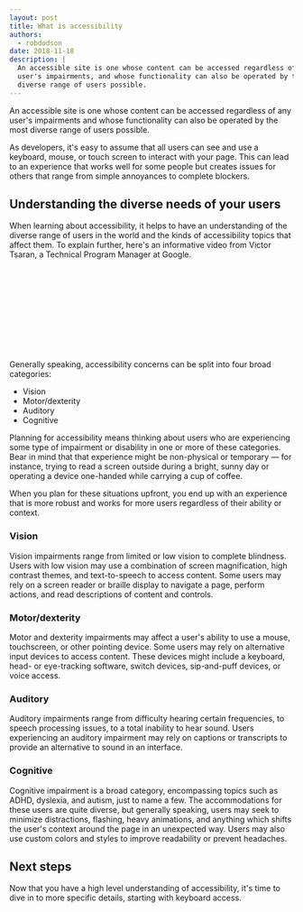```yaml
---
layout: post
title: What is accessibility
authors:
  - robdodson
date: 2018-11-18
description: |
  An accessible site is one whose content can be accessed regardless of any
  user's impairments, and whose functionality can also be operated by the most
  diverse range of users possible.
---
```


An accessible site is one whose content can be accessed regardless of any user's
impairments and whose functionality can also be operated by the most diverse
range of users possible.

As developers, it's easy to assume that all users can see and use a keyboard,
mouse, or touch screen to interact with your page. This can lead to an
experience that works well for some people but creates issues for others that
range from simple annoyances to complete blockers.

## Understanding the diverse needs of your users

When learning about accessibility, it helps to have an understanding of the
diverse range of users in the world and the kinds of accessibility topics that
affect them. To explain further, here's an informative video from Victor Tsaran,
a Technical Program Manager at Google.

<div class="video-wrapper-full-width">
  <iframe class="devsite-embedded-youtube-video" data-video-id="RHIVx4m8V4M"
          data-autohide="1" data-showinfo="0" data-rel="0"
          frameborder="0" allowfullscreen>
  </iframe>
</div>

Generally speaking, accessibility concerns can be split into four broad
categories:

- Vision
- Motor/dexterity
- Auditory
- Cognitive

Planning for accessibility means thinking about users who are experiencing some
type of impairment or disability in one or more of these categories. Bear
in mind that that experience might be non-physical or temporary — for instance,
trying to read a screen outside during a bright, sunny day or operating a
device one-handed while carrying a cup of coffee.

When you plan for these situations upfront, you end up with an experience that
is more robust and works for more users regardless of their ability or
context.

### Vision

Vision impairments range from limited or low vision to complete blindness. Users
with low vision may use a combination of screen magnification, high contrast
themes, and text-to-speech to access content. Some users may rely on a screen
reader or braille display to navigate a page, perform actions, and read
descriptions of content and controls.

### Motor/dexterity

Motor and dexterity impairments may affect a user's ability to use a mouse,
touchscreen, or other pointing device. Some users may rely on alternative input
devices to access content. These devices might include a keyboard, head- or 
eye-tracking software, switch devices, sip-and-puff devices, or voice access.

### Auditory

Auditory impairments range from difficulty hearing certain frequencies, to
speech processing issues, to a total inability to hear sound. Users
experiencing an auditory impairment may rely on captions or transcripts to
provide an alternative to sound in an interface.

### Cognitive

Cognitive impairment is a broad category, encompassing topics such as ADHD,
dyslexia, and autism, just to name a few. The accommodations for these users are
quite diverse, but generally speaking, users may seek to minimize distractions,
flashing, heavy animations, and anything which shifts the user's context around
the page in an unexpected way. Users may also use custom colors and styles to
improve readability or prevent headaches.

## Next steps

Now that you have a high level understanding of accessibility, it's time to dive
in to more specific details, starting with keyboard access.
